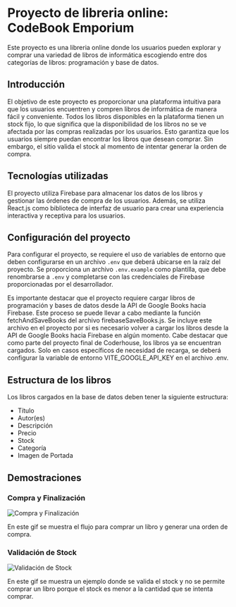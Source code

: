 # Proyecto de libreria online: CodeBook Emporium

Este proyecto es una libreria online donde los usuarios pueden explorar y comprar una variedad de libros de informática escogiendo entre dos categorías de libros: programación y base de datos. 

## Introducción

El objetivo de este proyecto es proporcionar una plataforma intuitiva para que los usuarios encuentren y compren libros de informática de manera fácil y conveniente. Todos los libros disponibles en la plataforma tienen un stock fijo, lo que significa que la disponibilidad de los libros no se ve afectada por las compras realizadas por los usuarios. Esto garantiza que los usuarios siempre puedan encontrar los libros que desean comprar. Sin embargo, el sitio valida el stock al momento de intentar generar la orden de compra.

## Tecnologías utilizadas

El proyecto utiliza Firebase para almacenar los datos de los libros y gestionar las órdenes de compra de los usuarios. Además, se utiliza React.js como biblioteca de interfaz de usuario para crear una experiencia interactiva y receptiva para los usuarios.

## Configuración del proyecto

Para configurar el proyecto, se requiere el uso de variables de entorno que deben configurarse en un archivo `.env` que deberá ubicarse en la raíz del proyecto. Se proporciona un archivo `.env.example` como plantilla, que debe renombrarse a `.env` y completarse con las credenciales de Firebase proporcionadas por el desarrollador.

Es importante destacar que el proyecto requiere cargar libros de programación y bases de datos desde la API de Google Books hacia Firebase. Este proceso se puede llevar a cabo mediante la función fetchAndSaveBooks del archivo firebaseSaveBooks.js. Se incluye este archivo en el proyecto por si es necesario volver a cargar los libros desde la API de Google Books hacia Firebase en algún momento. Cabe destacar que como parte del proyecto final de Coderhouse, los libros ya se encuentran cargados. Solo en casos específicos de necesidad de recarga, se deberá configurar la variable de entorno VITE_GOOGLE_API_KEY en el archivo .env.

## Estructura de los libros

Los libros cargados en la base de datos deben tener la siguiente estructura:

- Título
- Autor(es)
- Descripción
- Precio
- Stock
- Categoría
- Imagen de Portada

## Demostraciones

### Compra y Finalización

![Compra y Finalización](Codebook_PF1.gif)

En este gif se muestra el flujo para comprar un libro y generar una orden de compra.

### Validación de Stock

![Validación de Stock](Codebook_PF2.gif)

En este gif se muestra un ejemplo donde se valida el stock y no se permite comprar un libro porque el stock es menor a la cantidad que se intenta comprar.